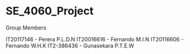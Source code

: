 # SE_4060_Project

Group Members 

IT20117146 - Perera P.L.D.N
IT20016616 - Fernando M.I.N
IT20116606 - Fernando W.H.K
IT2-386436 - Gunasekara P.T.E.W
